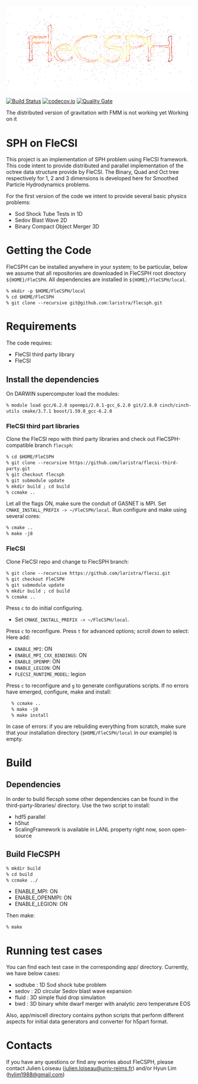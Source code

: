 ![logo](doc/flecsph_logo_bg.png)

[![Build Status](https://travis-ci.org/laristra/flecsph.svg?branch=master)](https://travis-ci.org/laristra/flecsph)
[![codecov.io](https://codecov.io/github/laristra/flecsph/coverage.svg?branch=master)](https://codecov.io/github/laristra/flecsph?branch=master)
[![Quality Gate](https://sonarqube.com/api/badges/gate?key=flecsph%3A%2Fmaster)](https://sonarqube.com/dashboard?id=flecsph%3A%2Fmaster)


<aside class="warning">
The distributed version of gravitation with FMM is not working yet
Working on it
</aside>

# SPH on FleCSI

This project is an implementation of SPH problem using FleCSI framework.
This code intent to provide distributed and parallel implementation of the octree data structure provide by FleCSI.
The Binary, Quad and Oct tree respectively for 1, 2 and 3 dimensions is developed here for Smoothed Particle Hydrodynamics problems.

For the first version of the code we intent to provide several basic physics problems:

- Sod Shock Tube Tests in 1D
- Sedov Blast Wave 2D
- Binary Compact Object Merger 3D

# Getting the Code

FleCSPH can be installed anywhere in your system; to be particular, below we
assume that all repositories are downloaded in FleCSPH root directory `${HOME}/FleCSPH`.
All dependencies are installed in `${HOME}/FleCSPH/local`.

    % mkdir -p $HOME/FleCSPH/local
    % cd $HOME/FleCSPH
    % git clone --recursive git@github.com:laristra/flecsph.git

# Requirements

The code requires:

- FleCSI third party library
- FleCSI

## Install the dependencies

On DARWIN supercomputer load the modules:

    % module load gcc/6.2.0 openmpi/2.0.1-gcc_6.2.0 git/2.8.0 cinch/cinch-utils cmake/3.7.1 boost/1.59.0_gcc-6.2.0

### FleCSI third part libraries

Clone the FleCSI repo with third party libraries and check out FleCSPH-compatible branch `flecsph`:

    % cd $HOME/FleCSPH
    % git clone --recursive https://github.com/laristra/flecsi-third-party.git
    % git checkout flecsph
    % git submodule update
    % mkdir build ; cd build
    % ccmake ..

Let all the flags ON, make sure the conduit of GASNET is MPI.
Set `CMAKE_INSTALL_PREFIX -> ~/FleCSPH/local`.
Run configure and make using several cores:

    % cmake ..
    % make -j8

### FleCSI

Clone FleCSI repo and change to FlecSPH branch:

    % git clone --recursive https://github.com/laristra/flecsi.git
    % git checkout FleCSPH
    % git submodule update
    % mkdir build ; cd build
    % ccmake ..

Press `c` to do initial configuring.
- Set `CMAKE_INSTALL_PREFIX -> ~/FleCSPH/local`.

Press `c` to reconfigure. Press `t` for advanced options; scroll down to select:
Here add:
- `ENABLE_MPI`: ON
- `ENABLE_MPI_CXX_BINDINGS`: ON
- `ENABLE_OPENMP`: ON
- `ENABLE_LEGION`: ON
- `FLECSI_RUNTIME_MODEL`: legion

Press `c` to reconfigure and `g` to generate configurations scripts.
If no errors have emerged, configure, make and install:

      % ccmake ..
      % make -j8
      % make install

In case of errors: if you are rebuilding everything from scratch, 
make sure that your installation directory (`$HOME/FleCSPH/local` 
in our example) is empty.

# Build

## Dependencies

In order to build flecsph some other dependencies can be found in the third-party-libraries/ directory.
Use the two script to install:
- hdf5 parallel
- h5hut
- ScalingFramework is available in LANL property right now, soon open-source

## Build FleCSPH

    % mkdir build
    % cd build
    % ccmake ../

- ENABLE_MPI: ON
- ENABLE_OPENMPI: ON
- ENABLE_LEGION: ON

Then make:

    % make

 # Running test cases

 You can find each test case in the corresponding app/ directory. Currently, we have below cases:

 - sodtube : 1D Sod shock tube problem
 - sedov : 2D circular Sedov blast wave expansion
 - fluid : 3D simple fluid drop simulation
 - bwd : 3D binary white dwarf merger with analytic zero temperature EOS

 Also, app/miscell directory contains python scripts that perform different aspects for initial data generators and converter for h5part format.

 # Contacts

 If you have any questions or find any worries about FleCSPH, please contact Julien Loiseau (julien.loiseau@univ-reims.fr) and/or Hyun Lim (hylim1988@gmail.com)

